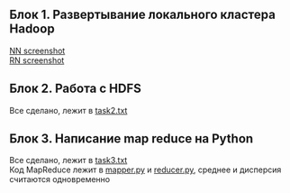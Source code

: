 ## Блок 1. Развертывание локального кластера Hadoop ##
[NN screenshot](./namenode.png)  
[RN screenshot](./resourcemanager.png)

## Блок 2. Работа с HDFS ##
Все сделано, лежит в [task2.txt](./task2.txt)

## Блок 3. Написание map reduce на Python ##
Все сделано, лежит в [task3.txt](./task3.txt)  
Код MapReduce лежит в [mapper.py](./mapper.py) и [reducer.py](./reducer.py), среднее и дисперсия считаются одновременно
